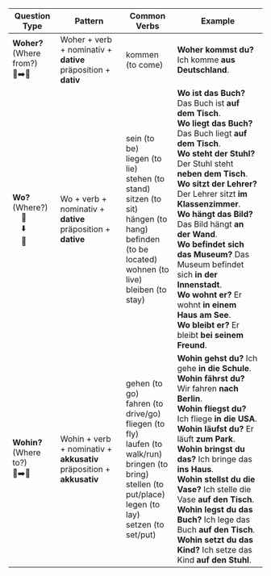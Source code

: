 | **Question Type**        | **Pattern**                                                                      | **Common Verbs**                                                                                                                                                                                                                                                 | **Example**                                                                                       |
|--------------------------|----------------------------------------------------------------------------------|------------------------------------------------------------------------------------------------------------------------------------------------------------------------------------------------------------------------------------------------------------------|---------------------------------------------------------------------------------------------------|
| **Woher?** (Where from?)<br>📍➡️🧑                                                                         | Woher + verb + nominativ + **dative** präposition + **dativ**        | kommen (to come)                                                                                                                                                                         | **Woher kommst du?** Ich komme **aus Deutschland**. |
| **Wo?** (Where?)<br>&nbsp;&nbsp;&nbsp;&nbsp;🧑<br>&nbsp;&nbsp;&nbsp;&nbsp;⬇️<br>&nbsp;&nbsp;&nbsp;&nbsp;📍 | Wo + verb + nominativ + **dative** präposition + **dative**          | sein (to be) <br> liegen (to lie) <br> stehen (to stand) <br> sitzen (to sit) <br> hängen (to hang) <br> befinden (to be located) <br> wohnen (to live) <br> bleiben (to stay)           | **Wo ist das Buch?** Das Buch ist **auf dem Tisch**. <br> **Wo liegt das Buch?** Das Buch liegt **auf dem Tisch**. <br> **Wo steht der Stuhl?** Der Stuhl steht **neben dem Tisch**. <br> **Wo sitzt der Lehrer?** Der Lehrer sitzt **im Klassenzimmer**. <br> **Wo hängt das Bild?** Das Bild hängt **an der Wand**. <br> **Wo befindet sich das Museum?** Das Museum befindet sich **in der Innenstadt**. <br> **Wo wohnt er?** Er wohnt **in einem Haus am See**. <br> **Wo bleibt er?** Er bleibt **bei seinem Freund**. |
| **Wohin?** (Where to?)<br>🧑➡️📍                                                                           | Wohin + verb + nominativ + **akkusativ** präposition + **akkusativ** | gehen (to go) <br> fahren (to drive/go) <br> fliegen (to fly) <br> laufen (to walk/run) <br> bringen (to bring) <br> stellen (to put/place) <br> legen (to lay) <br> setzen (to set/put) | **Wohin gehst du?** Ich gehe **in die Schule**. <br> **Wohin fährst du?** Wir fahren **nach Berlin**. <br> **Wohin fliegst du?** Ich fliege **in die USA**. <br> **Wohin läufst du?** Er läuft **zum Park**. <br> **Wohin bringst du das?** Ich bringe das **ins Haus**. <br> **Wohin stellst du die Vase?** Ich stelle die Vase **auf den Tisch**. <br> **Wohin legst du das Buch?** Ich lege das Buch **auf den Tisch**. <br> **Wohin setzt du das Kind?** Ich setze das Kind **auf den Stuhl**. |
